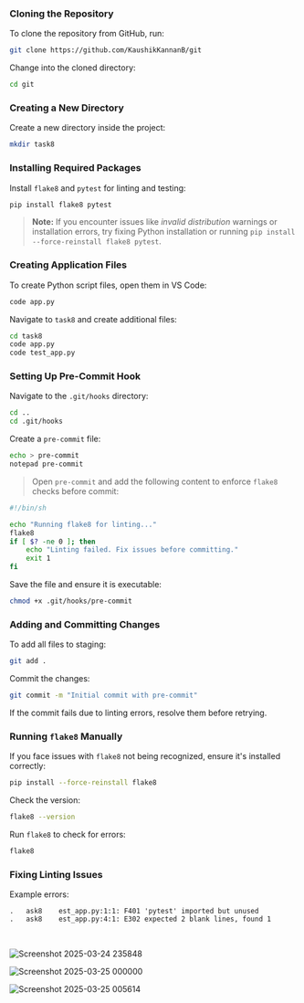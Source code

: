 
### Cloning the Repository
To clone the repository from GitHub, run:
```sh
git clone https://github.com/KaushikKannanB/git
```

Change into the cloned directory:
```sh
cd git
```

### Creating a New Directory
Create a new directory inside the project:
```sh
mkdir task8
```

### Installing Required Packages
Install `flake8` and `pytest` for linting and testing:
```sh
pip install flake8 pytest
```
> **Note:** If you encounter issues like *invalid distribution* warnings or installation errors, try fixing Python installation or running `pip install --force-reinstall flake8 pytest`.

### Creating Application Files
To create Python script files, open them in VS Code:
```sh
code app.py
```
Navigate to `task8` and create additional files:
```sh
cd task8
code app.py
code test_app.py
```

### Setting Up Pre-Commit Hook
Navigate to the `.git/hooks` directory:
```sh
cd ..
cd .git/hooks
```
Create a `pre-commit` file:
```sh
echo > pre-commit
notepad pre-commit
```
> Open `pre-commit` and add the following content to enforce `flake8` checks before commit:
```sh
#!/bin/sh

echo "Running flake8 for linting..."
flake8
if [ $? -ne 0 ]; then
    echo "Linting failed. Fix issues before committing."
    exit 1
fi
```
Save the file and ensure it is executable:
```sh
chmod +x .git/hooks/pre-commit
```

### Adding and Committing Changes
To add all files to staging:
```sh
git add .
```
Commit the changes:
```sh
git commit -m "Initial commit with pre-commit"
```
If the commit fails due to linting errors, resolve them before retrying.

### Running `flake8` Manually
If you face issues with `flake8` not being recognized, ensure it's installed correctly:
```sh
pip install --force-reinstall flake8
```
Check the version:
```sh
flake8 --version
```
Run `flake8` to check for errors:
```sh
flake8
```

### Fixing Linting Issues
Example errors:
```
.	ask8	est_app.py:1:1: F401 'pytest' imported but unused
.	ask8	est_app.py:4:1: E302 expected 2 blank lines, found 1
```
<br>

![Screenshot 2025-03-24 235848](https://github.com/user-attachments/assets/d25ad93c-960a-4940-b140-3f8221d862a5)
<br>

![Screenshot 2025-03-25 000000](https://github.com/user-attachments/assets/c35f4c67-b093-4835-a6bb-ae14cfa32cf7)
<br>

![Screenshot 2025-03-25 005614](https://github.com/user-attachments/assets/cc39441c-5a7b-47e1-851b-dc6cc899e042)



